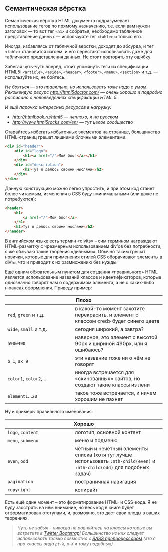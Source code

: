 ## Семантическая вёрстка

Семантическая вёрстка HTML документа подразумевает использование тегов по прямому назначению, 
т.е. если вам нужен заголовок — то вот тег `<h1>` и собратья, необходимо табличное представление данных — используйте 
тег `<table>` и только его.

Иногда, избавляясь от табличной верстки, доходят до абсурда, и тег `<table>` становится изгоем, и его перестают
использовать даже для табличного представления данных. Не стоит повторять эту ошибку.

Забегая чуть-чуть вперёд, стоит упомянуть теги из спецификации HTML5: `<article>`, `<aside>`, `<header>`,
`<footer>`, `<menu>`, `<section>` и т.д. — используйте их, не бойтесь.

_Не бояться — это правильно, но использовать тоже надо с умом. Рекомендую ресурс http://html5doctor.com/ — очень хорошо и подробно расписано о нововведениях спецификации HTML 5._

_И ещё парочка интересных ресурсов в нагрузку:_

* _http://htmlbook.ru/html5 — неплохо, и на русском_
* _http://www.html5rocks.com/en/ — тут целое сообщество_

Старайтесь избегать избыточных элементов на странице, большинство HTML-страниц грешат лишними блочными элементами:

```html
<div id="header">
    <div id="logo">
        <h1><a href="/">Мой блог</a></h1>
    </div>
    <div id="description">
        <h2>Тут я делюсь своими мыслями</h2>
    </div>
</div>
```

Данную конструкцию можно легко упростить, и при этом код станет более читаемым, изменения в CSS будут минимальными (или даже не потребуются):

```html
<header>
    <h1>
        <a href="/">Мой блог</a>
    </h1>
    <h2>Тут я делюсь своими мыслями</h2>
</header>
```

В английском языке есть термин «divits» – сим термином награждают HTML-разметку с чрезмерным использованием div’ов 
без потребности, я же обзываю такие творения «дивными». Обычно таким грешат новички, которые для применения стилей CSS 
оборачивают элементы в div’ы, что и приводит к их размножению без нужды.

Ещё одним обязательным пунктом для создания «правильного» HTML является использование названий классов
и идентификаторов, которые однозначно говорят нам о содержимом элемента, а не о каких-либо нюансах оформления.
Приведу пример:

<table>
    <thead>
        <tr>
            <th colspan="2">Плохо</th>
        </tr>
    </thead>
    <tbody>
        <tr>
            <td width="200px"><code>red</code>, <code>green</code> и т.д.</td>
            <td>в какой-то момент захотите перекрасить, и элемент с классом «red» будет синего цвета</td>
        </tr>
        <tr>
            <td><code>wide</code>, <code>small</code> и т.д.</td>
            <td>сегодня широкий, а завтра?</td>
        </tr>
        <tr>
            <td><code>h90w490</code></td>
            <td>наверное, это элемент с высотой 90px и шириной 490px, или я ошибаюсь?</td>
        </tr>
        <tr>
            <td><code>b_1</code>, <code>ax_9</code></td>
            <td>эти название тоже ни о чём не говорят</td>
        </tr>
        <tr>
            <td><code>color1</code>, <code>color2</code>, ...</td>
            <td>иногда встречается для «скинованных» сайтов, но создают такие классы из лени</td>
        </tr>
        <tr>
            <td><code>element1</code>...<code>20</code></td>
            <td>такое тоже встречается, и ничем хорошим не пахнет</td>
        </tr>
    </tbody>
</table>

Ну и примеры правильного именования:

<table>
    <thead>
        <tr>
            <th colspan="2">Хорошо</th>
        </tr>
    </thead>
    <tbody>
        <tr>
            <td width="200px"><code>logo</code>, <code>content</code></td>
            <td>логотип, основной контент</td>
        </tr>
        <tr>
            <td><code>menu</code>, <code>submenu</code></td>
            <td>меню и подменю</td>
        </tr>
        <tr>
            <td><code>even</code>, <code>odd</code></td>
            <td>чётный и нечётный элементы списка (хотя тут лучше использовать <code>:nth-child(even)</code> и <code>:nth-child(odd)</code> для подобных задач)</td>
        </tr>
        <tr>
            <td><code>pagination</code></td>
            <td>постраничная навигация</td>
        </tr>
        <tr>
            <td><code>copyright</code></td>
            <td>копирайт</td>
        </tr>
    </tbody>
</table>

Есть ещё один момент – это форматирование HTML- и CSS-кода. Я не буду заострять на нём внимание, но весь код в книге
будет отформатирован отступами, и, возможно, это даст свои плоды в ваших творениях.

> _Чуть не забыл - никогда не ровняйтесь на классы которые вы встретите в [Twitter Bootstrap](https://getbootstrap.com/)! Большинство из них следует использовать только совместно с [SASS препроцессором](http://sass-lang.com/) (это я про классы вида `pt-X`, `m-X` и тому подобных)_
